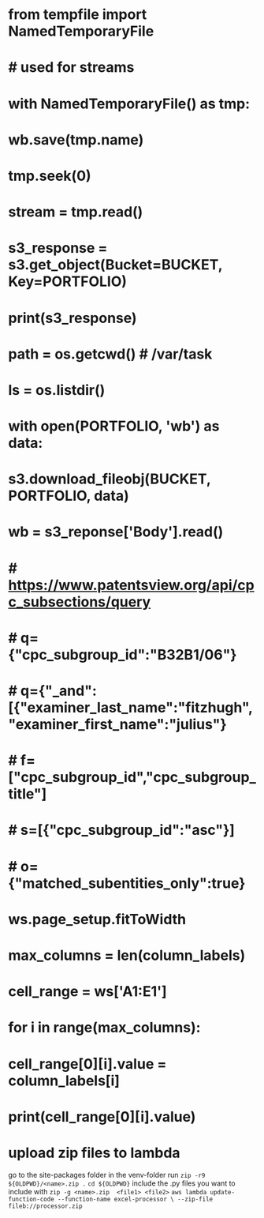 # from tempfile import NamedTemporaryFile
# # used for streams
# with NamedTemporaryFile() as tmp:
#   wb.save(tmp.name)
#   tmp.seek(0)
#   stream = tmp.read()

# s3_response = s3.get_object(Bucket=BUCKET, Key=PORTFOLIO)
# print(s3_response)

# path = os.getcwd() # /var/task
# ls = os.listdir()

# with open(PORTFOLIO, 'wb') as data:
  # s3.download_fileobj(BUCKET, PORTFOLIO, data)
# wb = s3_reponse['Body'].read()

# # https://www.patentsview.org/api/cpc_subsections/query
# # q={"cpc_subgroup_id":"B32B1/06"}
# # q={"_and":[{"examiner_last_name":"fitzhugh","examiner_first_name":"julius"}
# # f=["cpc_subgroup_id","cpc_subgroup_title"]
# # s=[{"cpc_subgroup_id":"asc"}]
# # o={"matched_subentities_only":true}


# ws.page_setup.fitToWidth
# max_columns = len(column_labels)
# cell_range = ws['A1:E1']
# for i in range(max_columns):
#     cell_range[0][i].value = column_labels[i]
#     print(cell_range[0][i].value)

# upload zip files to lambda
go to the site-packages folder in the venv-folder
run `zip -r9 ${OLDPWD}/<name>.zip .`
`cd ${OLDPWD}`
include the .py files you want to include with
`zip -g <name>.zip  <file1> <file2>`
`aws lambda update-function-code --function-name excel-processor \ --zip-file fileb://processor.zip`
